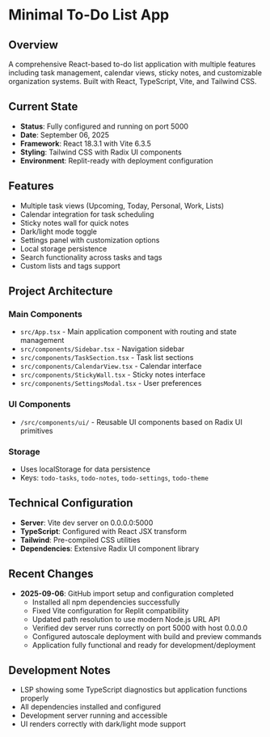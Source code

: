 # Minimal To-Do List App

## Overview
A comprehensive React-based to-do list application with multiple features including task management, calendar views, sticky notes, and customizable organization systems. Built with React, TypeScript, Vite, and Tailwind CSS.

## Current State  
- **Status**: Fully configured and running on port 5000
- **Date**: September 06, 2025 
- **Framework**: React 18.3.1 with Vite 6.3.5
- **Styling**: Tailwind CSS with Radix UI components
- **Environment**: Replit-ready with deployment configuration

## Features
- Multiple task views (Upcoming, Today, Personal, Work, Lists)
- Calendar integration for task scheduling  
- Sticky notes wall for quick notes
- Dark/light mode toggle
- Settings panel with customization options
- Local storage persistence
- Search functionality across tasks and tags
- Custom lists and tags support

## Project Architecture

### Main Components
- `src/App.tsx` - Main application component with routing and state management
- `src/components/Sidebar.tsx` - Navigation sidebar
- `src/components/TaskSection.tsx` - Task list sections
- `src/components/CalendarView.tsx` - Calendar interface 
- `src/components/StickyWall.tsx` - Sticky notes interface
- `src/components/SettingsModal.tsx` - User preferences

### UI Components
- `/src/components/ui/` - Reusable UI components based on Radix UI primitives

### Storage
- Uses localStorage for data persistence
- Keys: `todo-tasks`, `todo-notes`, `todo-settings`, `todo-theme`

## Technical Configuration
- **Server**: Vite dev server on 0.0.0.0:5000
- **TypeScript**: Configured with React JSX transform
- **Tailwind**: Pre-compiled CSS utilities
- **Dependencies**: Extensive Radix UI component library

## Recent Changes
- **2025-09-06**: GitHub import setup and configuration completed
  - Installed all npm dependencies successfully  
  - Fixed Vite configuration for Replit compatibility
  - Updated path resolution to use modern Node.js URL API
  - Verified dev server runs correctly on port 5000 with host 0.0.0.0
  - Configured autoscale deployment with build and preview commands
  - Application fully functional and ready for development/deployment

## Development Notes
- LSP showing some TypeScript diagnostics but application functions properly
- All dependencies installed and configured
- Development server running and accessible
- UI renders correctly with dark/light mode support